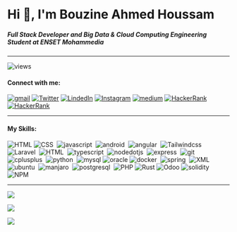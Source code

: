 # Hi 👋, I'm Bouzine Ahmed Houssam

##### Full Stack Developer and Big Data & Cloud Computing Engineering Student at ENSET Mohammedia
---

![views](https://komarev.com/ghpvc/?username=ahmedhoussambouzine&label=Profile%20views&color=0e75b6&style=flat)

#### Connect with me:

[![gmail](https://img.shields.io/badge/gmail-05122A?style=flat&logo=gmail)](mailto:ahmedhoussam.bouzine.01@gmail.com)&nbsp;[![Twitter](https://img.shields.io/badge/twitter-05122A?style=flat&logo=twitter)](https://twitter.com/bah058)&nbsp;[![LindedIn](https://img.shields.io/badge/LinkedIn-05122A?style=flat&logo=linkedin&logoColor=blue)](https://www.linkedin.com/in/ahmed-houssam-bouzine)&nbsp;[![Instagram](https://img.shields.io/badge/Instagram-05122A?style=flat&logo=instagram)](https://instagram.com/ahmed.houssam.bouzine)&nbsp;[![medium](https://img.shields.io/badge/Medium-05122A?style=flat&logo=medium)](https://medium.com/@ahmedhoussam.bouzine.01)&nbsp;[![HackerRank](https://img.shields.io/badge/HackerRank-05122A?style=flat&logo=hackerrank)](https://www.hackerrank.com/@bouzine_bouzine1)&nbsp;[![HackerRank](https://img.shields.io/badge/LeetCode-05122A?style=flat&logo=leetcode)]()

---
#### My Skills:

![HTML](https://img.shields.io/badge/HTML-05122A?style=flat&logo=html5&logoColor=brown)&nbsp;![CSS](https://img.shields.io/badge/CSS-05122A?style=flat&logo=css3&logoColor=blue)&nbsp; ![javascript](https://img.shields.io/badge/Javascript-05122A?style=flat&logo=javascript&logoColor=yellow)&nbsp; ![android](https://img.shields.io/badge/Android-05122A?style=flat&logo=android&logoColor=green)&nbsp; ![angular](https://img.shields.io/badge/Angular-121212?style=flat&logo=angular&logoColor=red)&nbsp; ![Tailwindcss](https://img.shields.io/badge/Tailwindcss-121212?style=flat&logo=tailwindcss&logoColor=blue)&nbsp; ![Laravel](https://img.shields.io/badge/Laravel-05122A?style=flat&logo=laravel&logoColor=brown)&nbsp; ![HTML](https://img.shields.io/badge/Java-05122A?style=flat&logo=openjdk&logoColor=brown)&nbsp; ![typescript](https://img.shields.io/badge/Typescript-05122A?style=flat&logo=typescript&logoColor=blue)&nbsp; ![nodedotjs](https://img.shields.io/badge/Nodejs-05122A?style=flat&logo=nodedotjs&logoColor=green)&nbsp; ![express](https://img.shields.io/badge/Express.Js-05122A?style=flat&logo=express&logoColor=#000000)&nbsp; ![git](https://img.shields.io/badge/Git-05122A?style=flat&logo=git&logoColor=#F05032)&nbsp; ![cplusplus](https://img.shields.io/badge/C++-05122A?style=flat&logo=cplusplus&logoColor=blue)&nbsp; ![python](https://img.shields.io/badge/Python-05122A?style=flat&logo=Python&logoColor=yellow)&nbsp; ![mysql](https://img.shields.io/badge/MySQL-05122A?style=flat&logo=mysql&logoColor=blue)&nbsp;![oracle](https://img.shields.io/badge/Oracle-05122A?style=flat&logo=oracle&logoColor=red)&nbsp;![docker](https://img.shields.io/badge/Docker-05122A?style=flat&logo=docker&logoColor=blue)&nbsp; ![spring](https://img.shields.io/badge/Spring-05122A?style=flat&logo=spring&logoColor=green)&nbsp; ![XML](https://img.shields.io/badge/XML-05122A?style=flat)&nbsp; ![ubuntu](https://img.shields.io/badge/Ubuntu-05122A?style=flat&logo=ubuntu)&nbsp; ![manjaro](https://img.shields.io/badge/Manjaro-05122A?style=flat&logo=manjaro)&nbsp; ![postgresql](https://img.shields.io/badge/Postgresql-05122A?style=flat&logo=postgresql)&nbsp; ![PHP](https://img.shields.io/badge/PHP-05122A?style=flat&logo=php)&nbsp;![Rust](https://img.shields.io/badge/Rust-05122A?style=flat&logo=rust)&nbsp;![Odoo](https://img.shields.io/badge/Odoo-05122A?style=flat&logo=Odoo)&nbsp;![solidity](https://img.shields.io/badge/solidity-05122A?style=flat&logo=solidity)&nbsp;![NPM](https://img.shields.io/badge/npm-05122A?style=flat&logo=npm)&nbsp;

---

![](https://github-readme-stats.vercel.app/api/top-langs?username=ahmedhoussambouzine&show_icons=true&locale=en&layout=compact)

![](https://github-readme-stats.vercel.app/api?username=ahmedhoussambouzine&show_icons=true&locale=en)

![](https://github-readme-streak-stats.herokuapp.com/?user=ahmedhoussambouzine&)
